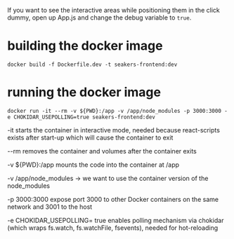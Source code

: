 If you want to see the interactive areas while positioning them in the click dummy, open up App.js and change the debug variable to `true`.

# building the docker image
```docker build -f Dockerfile.dev -t seakers-frontend:dev```

# running the docker image
```docker run -it --rm -v ${PWD}:/app -v /app/node_modules -p 3000:3000 -e CHOKIDAR_USEPOLLING=true seakers-frontend:dev```

-it starts the container in interactive mode, needed because react-scripts exists after start-up which will cause the container to exit

--rm removes the container and volumes after the container exits

-v ${PWD}:/app mounts the code into the container at /app

-v /app/node_modules -> we want to use the container version of the node_modules

-p 3000:3000 expose port 3000 to other Docker containers on the same network and 3001 to the host

-e CHOKIDAR_USEPOLLING= true enables polling mechanism via chokidar (which wraps fs.watch, fs.watchFile, fsevents), needed for hot-reloading
